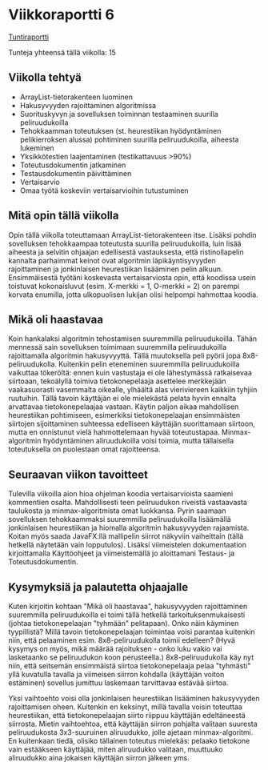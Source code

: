 # Viikkoraportti 6

[Tuntiraportti](https://github.com/heidihas/tira-harjoitustyo/blob/master/Dokumentaatio/Tuntiraportti.md)

Tunteja yhteensä tällä viikolla: 15

## Viikolla tehtyä
- ArrayList-tietorakenteen luominen
- Hakusyvyyden rajoittaminen algoritmissa
- Suorituskyvyn ja sovelluksen toiminnan testaaminen suurilla peliruudukoilla
- Tehokkaamman toteutuksen (st. heurestiikan hyödyntäminen pelikierroksen alussa) pohtiminen suurilla peliruudukoilla, aiheesta lukeminen
- Yksikkötestien laajentaminen (testikattavuus >90%)
- Toteutusdokumentin jatkaminen
- Testausdokumentin päivittäminen
- Vertaisarvio
- Omaa työtä koskeviin vertaisarvioihin tutustuminen

## Mitä opin tällä viikolla
Opin tällä viikolla toteuttamaan ArrayList-tietorakenteen itse. Lisäksi pohdin sovelluksen tehokkaampaa toteutusta suurilla peliruudukoilla, luin lisää aiheesta ja selvitin ohjaajan edellisestä vastauksesta, että ristinollapelin kannalta parhaimmat keinot ovat algoritmin läpikäyntisyvyyden rajoittaminen ja jonkinlaisen heurestiikan lisääminen pelin alkuun. Ensimmäisestä työtäni koskevasta vertaisarviosta opin, että koodissa usein toistuvat kokonaisluvut (esim. X-merkki = 1, O-merkki = 2) on parempi korvata enumilla, jotta ulkopuolisen lukijan olisi helpompi hahmottaa koodia.

## Mikä oli haastavaa
Koin hankalaksi algoritmin tehostamisen suuremmilla peliruudukoilla. Tähän mennessä sain sovelluksen toimimaan suuremmilla peliruudukoilla rajoittamalla algoritmin hakusyvyyttä. Tällä muutoksella peli pyörii jopa 8x8-peliruudukolla. Kuitenkin pelin eteneminen suuremmilla peliruudukoilla vaikuttaa tökeröltä: ennen kuin vastustaja ei ole lähestymässä ratkaisevaa siirtoaan, tekoälyllä toimiva tietokonepelaaja asettelee merkkejään vaakasuorasti vasemmalta oikealle, ylhäältä alas vieriviereen kaikkiin tyhjiin ruutuihin. Tällä tavoin käyttäjän ei ole mielekästä pelata hyvin ennalta arvattavaa tietokonepelaajaa vastaan. Käytin paljon aikaa mahdollisen heurestiikan pohtimiseen, esimerkiksi tietokonepelaajan ensimmäisten siirtojen sijoittaminen suhteessa edelliseen käyttäjän suorittamaan siirtoon, mutta en onnistunut vielä hahmottelemaan hyvää toteutustapaa. Minmax-algoritmin hyödyntäminen aliruudukoilla voisi toimia, mutta tällaisella toteutuksella on puolestaan omat rajoitteensa.

## Seuraavan viikon tavoitteet
Tulevilla viikoilla aion hioa ohjelman koodia vertaisarvioista saamieni kommentien osalta. Mahdollisesti teen peliruudukon riveistä vastaavasta taulukosta ja minmax-algoritmista omat luokkansa. Pyrin saamaan sovelluksen tehokkaammaksi suuremmilla peliruudukoilla lisäämällä jonkinlaisen heurestiikan ja hiomalla algoritmin hakusyvyyden rajaamista. Koitan myös saada JavaFX:llä mallipelin siirrot näkyviin vaiheittain (tällä hetkellä näytetään vain lopputulos). Lisäksi viimeistelen dokumentaation kirjoittamalla Käyttöohjeet ja viimeistemällä jo aloittamani Testaus- ja Toteutusdokumentin.

## Kysymyksiä ja palautetta ohjaajalle
Kuten kirjoitin kohtaan "Mikä oli haastavaa", hakusyvyyden rajoittaminen suuremmilla peliruudukoilla ei toimi tällä hetkellä tarkoituksenmukaisesti (johtaa tietokonepelaajan "tyhmään" pelitapaan). Onko näin käyminen tyypillistä? Millä tavoin tietokonepelaajan toimintaa voisi parantaa kuitenkin niin, että pelaaminen esim. 8x8-peliruudukolla toimii edelleen? (Hyvä kysymys on myös, mikä määrää rajoituksen - onko luku vakio vai lasketaanko se peliruudukon koon perusteella.) 8x8-peliruudukolla käy nyt niin, että seitsemän ensimmäistä siirtoa tietokonepelaaja pelaa "tyhmästi" yllä kuvatulla tavalla ja viimeisen siirron kohdalla (käyttäjän voiton estäminen) sovellus jumittuu laskemaan tarvittavaa estävää siirtoa.

Yksi vaihtoehto voisi olla jonkinlaisen heurestiikan lisääminen hakusyvyyden rajoittamisen oheen. Kuitenkin en keksinyt, millä tavalla voisin toteuttaa heurestiikan, että tietokonepelaajan siirto riippuu käyttäjän edeltäneestä siirrosta. Mietin vaihtoehtoa, että käyttäjän siirron pohjalta valitaan suuresta peliruudukosta 3x3-suuruinen aliruudukko, jolle ajetaan minmax-algoritmi. En kuitenkaan tiedä, olisiko tällainen toteutus mielekäs: pelaako tietokone vain estääkseen käyttäjää, miten aliruudukko valitaan, muuttuuko aliruudukko aina jokaisen käyttäjän siirron jälkeen yms.
